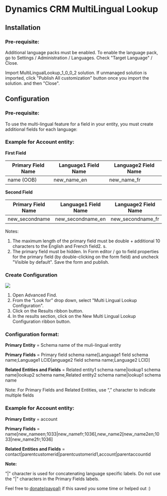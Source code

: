 # Dynamics CRM MultiLingual Lookup

## Installation

### Pre-requisite:

Additional language packs must be enabled. To enable the language pack, go to Settings / Administration / Languages. Check "Target Language" / Close.

Import MultiLingualLookup_1_0_0_2 solution. If unmanaged solution is imported, click "Publish All customization" button once you import the solution. and then "Close".

## Configuration

### Pre-requisite:

To use the multi-lingual feature for a field in your entity, you must create additional fields for each language:

### Example for Account entity:

**First Field**

| Primary Field Name | Language1 Field Name | Language2 Field Name |
| --- | --- | --- |
| name (OOB) | new_name_en | new_name_fr |

**Second Field**

| Primary Field Name | Language1 Field Name | Language2 Field Name |
| --- | --- | --- |
| new_secondname | new_secondname_en | new_secondname_fr |

Notes:
1. The maximum length of the primary field must be double + additional 10 characters to the English and French field2.	s.
1. The primary field must be hidden. In Form editor / go to field properties for the primary field (by double-clicking on the form field) and uncheck "Visible by default". Save the form and publish.

### Create Configuration

<p><img src="https://github.com/mehrgithub/Dynamics-CRM-MultiLingual-Lookup/raw/master/MultiLingual.PNG" /></p>

1. Open Advanced Find.
1. From the “Look for” drop down, select "Multi Lingual Lookup Configuration".
1. Click on the Results ribbon button.
1. In the results section, click on the New Multi Lingual Lookup Configuration ribbon button.

### Configuration format:

**Primary Entity** =  Schema name of the muli-lingual entity

**Primary Fields** =   Primary field schema name[Language1 field schema name;Language1 LCID|anguage2 field schema name;Language2 LCID]

**Related Entities and Fields**  =  Related entity1 schema name|lookup1 schema name|lookup2 schema name,Related entity2 schema name|lookup1 schema name

Note:
For Primary Fields and Related Entities, use “,” character to indicate multiple fields

### Example for Account entity:

**Primary Entity** =    account

**Primary Fields** =    name[new_nameen;1033|new_namefr;1036],new_name2[new_name2en;1033|new_name2fr;1036]

**Related Entities and Fields** =   contact|parentcustomerid|parentcustomerid1,account|parentaccountid

**Note:**

"|" character is used for concatenating language specific labels. Do not use the "|" characters in the Primary Fields labels.

<p>Feel free to <a href="https://www.paypal.me/MehrdadHatteffi">donate(paypal)</a> if this saved you some time or helped out :)</p>
